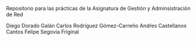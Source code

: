 Repositorio para las prácticas de la Asignatura de Gestión y Adminsistración de Red

Diego Dorado Galán
Carlos Rodríguez Gómez-Carreño
Andŕes Castellanos Cantos
Felipe Segovia Friginal
